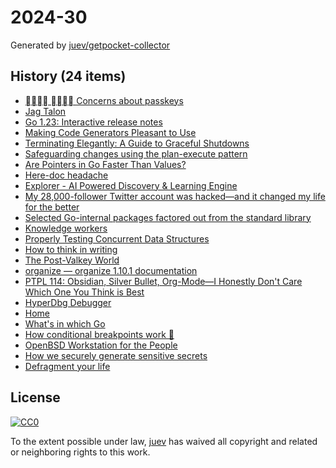 # 2024-30

Generated by [juev/getpocket-collector](https://github.com/juev/getpocket-collector)

## History (24 items)

- [􀀂􀀟􀀍􀀆 􀀂􀀛􀀌􀀋 Concerns about passkeys](https://me.micahrl.com/blog/concerns-about-passkeys/)
- [Jag Talon](https://usesthis.com/interviews/jag.talon/)
- [Go 1.23: Interactive release notes](https://antonz.org/go-1-23/)
- [Making Code Generators Pleasant to Use](https://hypirion.com/musings/making-code-generators-pleasant-to-use)
- [Terminating Elegantly: A Guide to Graceful Shutdowns](https://packagemain.tech/p/graceful-shutdowns-k8s-go)
- [Safeguarding changes using the plan-execute pattern](https://tn1ck.com/blog/update-plans?utm_source=christophberger&utm_medium=email&utm_campaign=2024-07-20-bisecting-ftw)
- [Are Pointers in Go Faster Than Values?](https://blog.boot.dev/golang/pointers-faster-than-values/)
- [Here-doc headache](https://rednafi.com/misc/heredoc_headache/)
- [Explorer - AI Powered Discovery & Learning Engine](https://explorer.globe.engineer)
- [My 28,000-follower Twitter account was hacked—and it changed my life for the better](https://www.fastcompany.com/91154019/my-28000-follower-twitter-account-was-hacked-and-it-changed-my-life-for-the-better)
- [Selected Go-internal packages factored out from the standard library](https://github.com/rogpeppe/go-internal)
- [Knowledge workers](https://aworkinglibrary.com/writing/knowledge-workers)
- [Properly Testing Concurrent Data Structures](https://matklad.github.io/2024/07/05/properly-testing-concurrent-data-structures.html)
- [How to think in writing](https://www.henrikkarlsson.xyz/p/writing-to-think)
- [The Post-Valkey World](https://redmonk.com/sogrady/2024/07/16/post-valkey-world/)
- [organize — organize 1.10.1 documentation](https://organize.readthedocs.io/en/latest/)
- [PTPL 114: Obsidian, Silver Bullet, Org-Mode—I Honestly Don't Care Which One You Think is Best](https://www.blog.plaintextpaperless.com/p/ptpl-114-obsidian-silver-bullet-org-mode)
- [HyperDbg Debugger](https://github.com/HyperDbg/HyperDbg)
- [Home](https://abhinav.github.io/git-spice/)
- [What's in which Go](https://antonz.org/which-go/)
- [How conditional breakpoints work 🐢](https://werat.dev/blog/how-conditional-breakpoints-work/)
- [OpenBSD Workstation for the People](https://www.tumfatig.net/2024/openbsd-workstation-for-the-people/)
- [How we securely generate sensitive secrets](https://monzo.com/blog/how-we-securely-generate-sensitive-secrets)
- [Defragment your life](https://www.vitabenes.com/defragment)

## License

[![CC0](https://mirrors.creativecommons.org/presskit/buttons/88x31/svg/cc-zero.svg)](https://creativecommons.org/publicdomain/zero/1.0/)

To the extent possible under law, [juev](https://github.com/juev) has waived all copyright and related or neighboring rights to this work.
